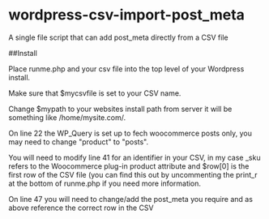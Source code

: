 # wordpress-csv-import-post_meta
A single file script that can add post_meta directly from a CSV file


##Install

Place runme.php and your csv file into the top level of your Wordpress install.

Make sure that $mycsvfile is set to your CSV name.

Change $mypath to your websites install path from server it will be something like /home/mysite.com/.

On line 22 the WP_Query is set up to fech woocommerce posts only, you may need to change "product" to "posts".

You will need to modify line 41 for an identifier in your CSV, in my case _sku refers to the Woocommerce plug-in product attribute and $row[0] is the first row of the CSV file (you can find this out by uncommenting the print_r at the bottom of runme.php if you need more information.

On line 47 you will need to change/add the post_meta you require and as above reference the correct row in the CSV

